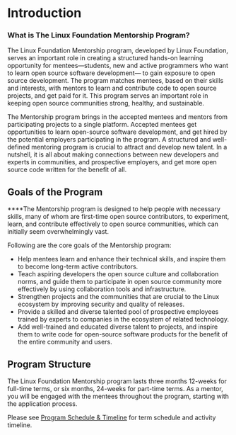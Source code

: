 # Introduction

### **What is The Linux Foundation Mentorship Program?**

The Linux Foundation Mentorship program, developed by Linux Foundation, serves an important role in creating a structured hands-on learning opportunity for mentees—students, new and active programmers who want to learn open source software development— to gain exposure to open source development. The program matches mentees, based on their skills and interests, with mentors to learn and contribute code to open source projects, and get paid for it. This program serves an important role in keeping open source communities strong, healthy, and sustainable. 

The Mentorship program brings in the accepted mentees and mentors from participating projects to a single platform. Accepted mentees get opportunities to learn open-source software development, and get hired by the potential employers participating in the program. A structured and well-defined mentoring program is crucial to attract and develop new talent. In a nutshell, it is all about making connections between new developers and experts in communities, and prospective employers, and get more open source code written for the benefit of all.

## **‌Goals of the Program**

**‌**The Mentorship program is designed to help people with necessary skills, many of whom are first-time open source contributors, to experiment, learn, and contribute effectively to open source communities, which can initially seem overwhelmingly vast.

Following are the core goals of the Mentorship program:

* Help mentees learn and enhance their technical skills, and inspire them to become long-term active contributors.
* Teach aspiring developers the open source culture and collaboration norms, and guide them to participate in open source community more effectively by using collaboration tools and infrastructure.
* Strengthen projects and the communities that are crucial to the Linux ecosystem by improving security and quality of releases.
* Provide a skilled and diverse talented pool of prospective employees trained by experts to companies in the ecosystem of related technology.
* Add well-trained and educated diverse talent to projects, and inspire them to write code for open-source software products for the benefit of the entire community and users.

## **Program Structure**

The Linux Foundation Mentorship program lasts three months 12-weeks for full-time terms, or six months, 24-weeks for part-time terms.  As a mentor, you will be engaged with the mentees throughout the program, starting with the application process.

Please see [Program Schedule & Timeline](../mentorship-program-timelines.md) for term schedule and activity timeline.  

